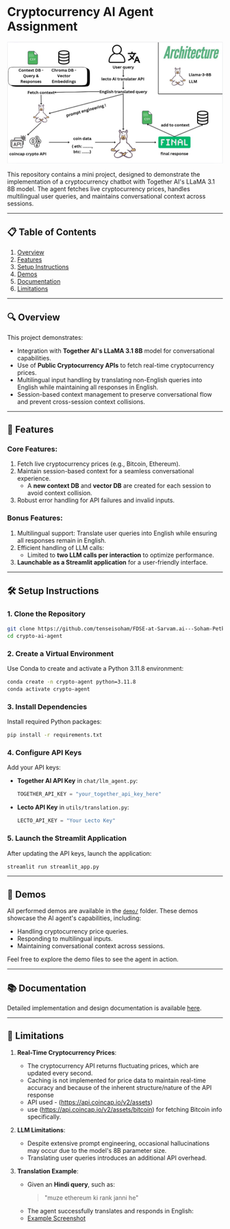 
# Cryptocurrency AI Agent Assignment

[![Architecture](./assets/architecture.JPG)](./assets/architecture.JPG)

This repository contains a mini project, designed to demonstrate the implementation of a cryptocurrency chatbot with Together AI's LLaMA 3.1 8B model. The agent fetches live cryptocurrency prices, handles multilingual user queries, and maintains conversational context across sessions.

---

## 📋 Table of Contents
1. [Overview](#overview)
2. [Features](#features)
3. [Setup Instructions](#setup-instructions)
4. [Demos](#demos)
5. [Documentation](#documentation)
6. [Limitations](#limitations)

---

## 🔍 Overview
This project demonstrates:
- Integration with **Together AI's LLaMA 3.1 8B** model for conversational capabilities.
- Use of **Public Cryptocurrency APIs** to fetch real-time cryptocurrency prices.
- Multilingual input handling by translating non-English queries into English while maintaining all responses in English.
- Session-based context management to preserve conversational flow and prevent cross-session context collisions.
  

---

## 🌟 Features
### Core Features:
1. Fetch live cryptocurrency prices (e.g., Bitcoin, Ethereum).
2. Maintain session-based context for a seamless conversational experience.
   - A **new context DB** and **vector DB** are created for each session to avoid context collision.
3. Robust error handling for API failures and invalid inputs.

### Bonus Features:
1. Multilingual support: Translate user queries into English while ensuring all responses remain in English.
2. Efficient handling of LLM calls:
   - Limited to **two LLM calls per interaction** to optimize performance.
3. **Launchable as a Streamlit application** for a user-friendly interface.

---

## 🛠️ Setup Instructions

### 1. Clone the Repository
```bash
git clone https://github.com/tenseisoham/FDSE-at-Sarvam.ai---Soham-Petkar.git
cd crypto-ai-agent
```

### 2. Create a Virtual Environment
Use Conda to create and activate a Python 3.11.8 environment:
```bash
conda create -n crypto-agent python=3.11.8
conda activate crypto-agent
```

### 3. Install Dependencies
Install required Python packages:
```bash
pip install -r requirements.txt
```

### 4. Configure API Keys
Add your API keys:
- **Together AI API Key** in `chat/llm_agent.py`:
  ```python
  TOGETHER_API_KEY = "your_together_api_key_here"
  ```
- **Lecto API Key** in `utils/translation.py`:
  ```python
  LECTO_API_KEY = "Your Lecto Key"
  ```

### 5. Launch the Streamlit Application
After updating the API keys, launch the application:
```bash
streamlit run streamlit_app.py
```

---


## 📂 Demos
All performed demos are available in the [`demo/`](./demo/) folder. These demos showcase the AI agent's capabilities, including:
- Handling cryptocurrency price queries.
- Responding to multilingual inputs.
- Maintaining conversational context across sessions.

Feel free to explore the demo files to see the agent in action.

---

## 📚 Documentation
Detailed implementation and design documentation is available [here](./docs/documentation.md).

---

## 🔎 Limitations
1. **Real-Time Cryptocurrency Prices**:
   - The cryptocurrency API returns fluctuating prices, which are updated every second. 
   - Caching is not implemented for price data to maintain real-time accuracy and because of the inherent structure/nature of the API response
   - API used - (https://api.coincap.io/v2/assets)
   - use (https://api.coincap.io/v2/assets/bitcoin) for fetching Bitcoin info specifically.

2. **LLM Limitations**:
   - Despite extensive prompt engineering, occasional hallucinations may occur due to the model's 8B parameter size.
   - Translating user queries introduces an additional API overhead.

3. **Translation Example**:
   - Given an **Hindi query**, such as:
     > "muze ethereum ki rank janni he"
   - The agent successfully translates and responds in English:
   - [Example Screenshot](./assets/hindi_trial.JPG)



